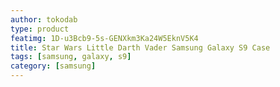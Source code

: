 ```yaml
---
author: tokodab
type: product
featimg: 1D-u3Bcb9-5s-GENXkm3Ka24W5EknV5K4
title: Star Wars Little Darth Vader Samsung Galaxy S9 Case
tags: [samsung, galaxy, s9]
category: [samsung]
---
```

